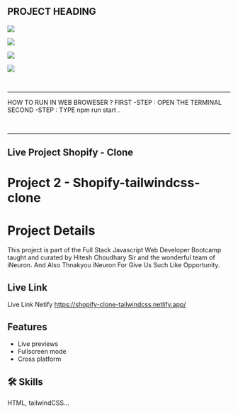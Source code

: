 ## PROJECT HEADING

![](https://img.shields.io/badge/Tailwind%20PROJECT%202-SHOPIFY%20TAILWIND%20CLONE%20WEBPAGE-blue)

![](https://img.shields.io/badge/TECH%20STACK-HTML%20%7C%20TAILWIND-important)

![](https://img.shields.io/badge/PROJECT%20OWNER-ANUJ%20SHARMA-blueviolet)

![](https://img.shields.io/badge/SPECIAL%20THANKS-HITESH%20CHOUDHARY%20SIR%20%20%7C%20iNeuron.ai%20TEAM-ff69b4)



&nbsp;
***
HOW TO RUN IN WEB BROWESER  ?
FIRST -STEP : OPEN THE TERMINAL 
SECOND -STEP : TYPE npm run start .


&nbsp;
***
## Live Project Shopify - Clone 




# Project 2  -  Shopify-tailwindcss-clone

# Project Details 

This project is part of the Full Stack Javascript Web Developer Bootcamp taught and curated by Hitesh Choudhary Sir and the wonderful team of iNeuron.
And Also Thnakyou iNeuron For Give Us Such Like Opportunity.


## Live Link

Live Link Netify
https://shopify-clone-tailwindcss.netlify.app/


## Features

- Live previews
- Fullscreen mode
- Cross platform


## 🛠 Skills
HTML, tailwindCSS...

